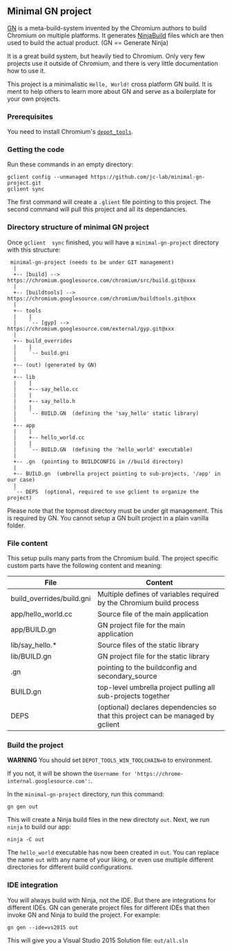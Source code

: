 ## Minimal GN project

[GN](https://chromium.googlesource.com/chromium/src/tools/gn/+/HEAD/README.md) is a meta-build-system invented by
the Chromium authors to build Chromium on multiple platforms. It generates [NinjaBuild](https://ninja-build.org/)
files which are then used to build the actual product. (GN == Generate Ninja)

It is a great build system, but heavily tied to Chromium. Only very few projects use it outside of Chromium, and
there is very little documentation how to use it.

This project is a minimalistic `Hello, World!` cross platform GN build. It is ment to help others to learn more
about GN and serve as a boilerplate for your own projects.


### Prerequisites

You need to install Chromium's [`depot_tools`](http://www.chromium.org/developers/how-tos/install-depot-tools).


### Getting the code

Run these commands in an empty directory:

```
gclient config --unmanaged https://github.com/jc-lab/minimal-gn-project.git
gclient sync
```

The first command will create a `.glient` file pointing to this project. The second command will pull this project and
all its dependancies.


### Directory structure of minimal GN project

Once `gclient  sync` finished, you will have a `minimal-gn-project` directory with this structure: 

```
 minimal-gn-project (needs to be under GIT management)
  |
  +-- [build] --> https://chromium.googlesource.com/chromium/src/build.git@xxxx
  |
  +-- [buildtools] --> https://chromium.googlesource.com/chromium/buildtools.git@xxx
  |
  +-- tools
  |    |
  |    `-- [gyp] --> https://chromium.googlesource.com/external/gyp.git@xxx
  |
  +-- build_overrides
  |    |
  |    `-- build.gni
  |
  +-- (out) (generated by GN)
  |
  +-- lib
  |    |
  |    +-- say_hello.cc
  |    |
  |    +-- say_hello.h
  |    |
  |    `-- BUILD.GN  (defining the 'say_hello' static library)
  |
  +-- app
  |    |
  |    +-- hello_world.cc
  |    |
  |    `-- BUILD.GN  (defining the 'hello_world' executable)
  |
  +-- .gn  (pointing to BUILDCONFIG in //build directory)
  |
  +-- BUILD.gn  (umbrella project pointing to sub-projects, '/app' in our case)
  |
  `-- DEPS  (optional, required to use gclient to organize the project)
```

Please note that the topmost directory must be under git management. This is required by GN. You cannot setup a GN built
project in a plain vanilla folder.


### File content

This setup pulls many parts from the Chromium build. The project specific custom parts have the following content and meaning:

File | Content
-----|--------
build_overrides/build.gni | Multiple defines of variables required by the Chromium build process
app/hello_world.cc | Source file of the main application
app/BUILD.gn | GN project file for the main application
lib/say_hello.\* | Source files of the static library
lib/BUILD.gn | GN project file for the static library
.gn | pointing to the buildconfig and secondary_source
BUILD.gn | top-level umbrella project pulling all sub-projects together
DEPS | (optional) declares dependencies so that this project can be managed by gclient


### Build the project

**WARNING** You should set `DEPOT_TOOLS_WIN_TOOLCHAIN=0` to environment.

If you not, it will be shown the `Username for 'https://chrome-internal.googlesource.com':`.



In the `minimal-gn-project` directory, run this command:

`gn gen out`

This will create a Ninja build files in the new directoty `out`. Next, we run `ninja` to build our app:

`ninja -C out`

The `hello_world` executable has now been created in `out`. You can replace the name `out` with any name of your liking,
or even use multiple different directories for different build configurations.


### IDE integration

You will always build with Ninja, not the IDE. But there are integrations for different IDEs. GN can generate project files
for different IDEs that then invoke GN and Ninja to build the project. For example:

`gn gen --ide=vs2015 out`

This will give you a Visual Studio 2015 Solution file: `out/all.sln`
